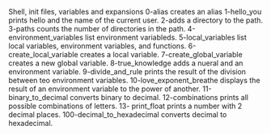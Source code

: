 Shell, init files, variables and expansions
0-alias creates an alias
1-hello_you prints hello and the name of the current user.
2-adds a directory to the path.
3-paths counts the number of directories in the path.
4-environment_variables list environment variableds.
5-local_variables list local variables, environment variables, and functions.
6-create_local_variable creates a local variable.
7-create_global_variable creates a new global variable.
8-true_knowledge adds a nueral and an environment variable.
9-divide_and_rule prints the result of the division between teo environment variables.
10-love_exponent_breathe displays the result of an environment variable to the power of another.
11-binary_to_decimal converts binary to decimal.
12-combinations prints all possible combinations of letters.
13- print_float prints a number with 2 decimal places.
100-decimal_to_hexadecimal converts decimal to hexadecimal.
